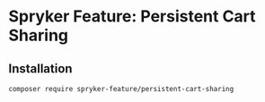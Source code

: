 # Spryker Feature: Persistent Cart Sharing



## Installation

```
composer require spryker-feature/persistent-cart-sharing
```
